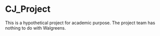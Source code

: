 # CJ_Project
This is a hypothetical project for academic purpose. The project team has nothing to do with Walgreens. 
